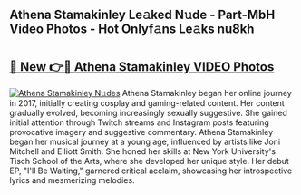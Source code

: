 ## Athena Stamakinley Le𝚊ked N𝚞de - Part-MbH Video Photos - Hot Onlyf𝚊ns Le𝚊ks nu8kh

# <h2><a href="http://ab33461.deff.icu/?id=Athena+Stamakinley">🔗 New 👉🔴 Athena Stamakinley VIDEO Photos</a></h2>

[![Athena Stamakinley N𝚞des](https://i.imgur.com/rIISA9y.gif)](http://ab33461.deff.icu/?id=Athena+Stamakinley)
Athena Stamakinley began her online journey in 2017, initially creating cosplay and gaming-related content. Her content gradually evolved, becoming increasingly sexually suggestive. She gained initial attention through Twitch streams and Instagram posts featuring provocative imagery and suggestive commentary. Athena Stamakinley began her musical journey at a young age, influenced by artists like Joni Mitchell and Elliott Smith. She honed her skills at New York University's Tisch School of the Arts, where she developed her unique style. Her debut EP, "I'll Be Waiting," garnered critical acclaim, showcasing her introspective lyrics and mesmerizing melodies.
